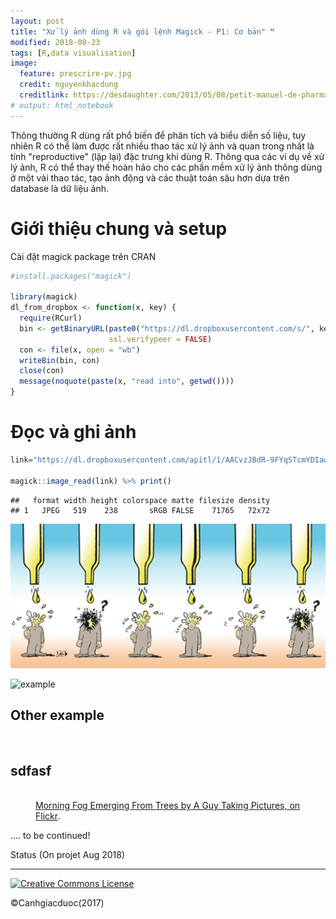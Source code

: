 ```yaml
---
layout: post
title: "Xử lý ảnh dùng R và gói lệnh Magick - P1: Cơ bản" "
modified: 2018-08-23
tags: [R,data visualisation]
image:
  feature: prescrire-pv.jpg
  credit: nguyenkhacdung
  creditlink: https://desdaughter.com/2013/05/08/petit-manuel-de-pharmacovigilance-et-pharmacologie-clinique-sur-les-effets-nocifs-des-medicaments/
# output: html_notebook
---
```


Thông thường R dùng rất phổ biến để phân tích và biểu diễn số liệu, tuy nhiên R có thể làm được rất nhiều thao tác xử lý ảnh và quan trong nhất là tính "reproductive" (lặp lại) đặc trưng khi dùng R. Thông qua các ví dụ về xử lý ảnh, R có thể thay thế hoàn hảo cho các phần mềm xử lý ảnh thông dùng ở một vài thao tác, tạo ảnh động và các thuật toán sâu hơn dựa trên database là dữ liệu ảnh.

# Giới thiệu chung và setup 

Cài đặt magick package trên CRAN 


```r
#install.packages("magick")

library(magick)
dl_from_dropbox <- function(x, key) {
  require(RCurl)
  bin <- getBinaryURL(paste0("https://dl.dropboxusercontent.com/s/", key, "/", x),
                      ssl.verifypeer = FALSE)
  con <- file(x, open = "wb")
  writeBin(bin, con)
  close(con)
  message(noquote(paste(x, "read into", getwd())))                        
}
```




# Đọc và ghi ảnh


```r
link="https://dl.dropboxusercontent.com/apitl/1/AACvzJBdR-9FYqSTcmYDIawzyDWiYfX2_zHg642uVoNUIzHCj8ru_zVFlmdXj8f-hYnWIMugkESclQeMx7EhJ-P14clBhs6BPwFE78pMdw5o6Ez4StkRn8_g-aUkluX404YtM_Yw_fsgBiOrubRlSXITOiOItUR1WtBCUDLVzQ-Axh4VYxkCIOTH4xQ_z5GxU1u1u4mUb6sQBRYWXECIXJrSMhlpbRhWmxMTG5cbm99VPRwvCRVt85NL8ygULaXOJM-pOufCh3OKmE9v-64aYFFg"

magick::image_read(link) %>% print()
```

```
##   format width height colorspace matte filesize density
## 1   JPEG   519    238       sRGB FALSE    71765   72x72
```

![plot of chunk unnamed-chunk-1](figure/unnamed-chunk-1-1.png)

![example](https://dl.dropboxusercontent.com/apitl/1/AACvzJBdR-9FYqSTcmYDIawzyDWiYfX2_zHg642uVoNUIzHCj8ru_zVFlmdXj8f-hYnWIMugkESclQeMx7EhJ-P14clBhs6BPwFE78pMdw5o6Ez4StkRn8_g-aUkluX404YtM_Yw_fsgBiOrubRlSXITOiOItUR1WtBCUDLVzQ-Axh4VYxkCIOTH4xQ_z5GxU1u1u4mUb6sQBRYWXECIXJrSMhlpbRhWmxMTG5cbm99VPRwvCRVt85NL8ygULaXOJM-pOufCh3OKmE9v-64aYFFg)
 
## Other example 

<figure>
	<a href="https://dl.dropboxusercontent.com/apitl/1/AACvzJBdR-9FYqSTcmYDIawzyDWiYfX2_zHg642uVoNUIzHCj8ru_zVFlmdXj8f-hYnWIMugkESclQeMx7EhJ-P14clBhs6BPwFE78pMdw5o6Ez4StkRn8_g-aUkluX404YtM_Yw_fsgBiOrubRlSXITOiOItUR1WtBCUDLVzQ-Axh4VYxkCIOTH4xQ_z5GxU1u1u4mUb6sQBRYWXECIXJrSMhlpbRhWmxMTG5cbm99VPRwvCRVt85NL8ygULaXOJM-pOufCh3OKmE9v-64aYFFg"><img src="https://dl.dropboxusercontent.com/apitl/1/AACvzJBdR-9FYqSTcmYDIawzyDWiYfX2_zHg642uVoNUIzHCj8ru_zVFlmdXj8f-hYnWIMugkESclQeMx7EhJ-P14clBhs6BPwFE78pMdw5o6Ez4StkRn8_g-aUkluX404YtM_Yw_fsgBiOrubRlSXITOiOItUR1WtBCUDLVzQ-Axh4VYxkCIOTH4xQ_z5GxU1u1u4mUb6sQBRYWXECIXJrSMhlpbRhWmxMTG5cbm99VPRwvCRVt85NL8ygULaXOJM-pOufCh3OKmE9v-64aYFFg" alt=""></a>
</figure>

## sdfasf

<figure>
	<a href="http://farm9.staticflickr.com/8426/7758832526_cc8f681e48_b.jpg"><img src="https://dl.dropboxusercontent.com/apitl/1/AACvzJBdR-9FYqSTcmYDIawzyDWiYfX2_zHg642uVoNUIzHCj8ru_zVFlmdXj8f-hYnWIMugkESclQeMx7EhJ-P14clBhs6BPwFE78pMdw5o6Ez4StkRn8_g-aUkluX404YtM_Yw_fsgBiOrubRlSXITOiOItUR1WtBCUDLVzQ-Axh4VYxkCIOTH4xQ_z5GxU1u1u4mUb6sQBRYWXECIXJrSMhlpbRhWmxMTG5cbm99VPRwvCRVt85NL8ygULaXOJM-pOufCh3OKmE9v-64aYFFg" alt=""></a>
	<figcaption><a href="http://www.flickr.com/photos/80901381@N04/7758832526/" title="Morning Fog Emerging From Trees by A Guy Taking Pictures, on Flickr">Morning Fog Emerging From Trees by A Guy Taking Pictures, on Flickr</a>.</figcaption>
</figure>

.... to be continued!

                        
Status (On projet Aug 2018) 


---
<a rel="license" href="http://creativecommons.org/licenses/by-nc-sa/4.0/"><img alt="Creative Commons License" style="border-width:0" src="https://i.creativecommons.org/l/by-nc-sa/4.0/88x31.png" /></a> 

©Canhgiacduoc(2017)





